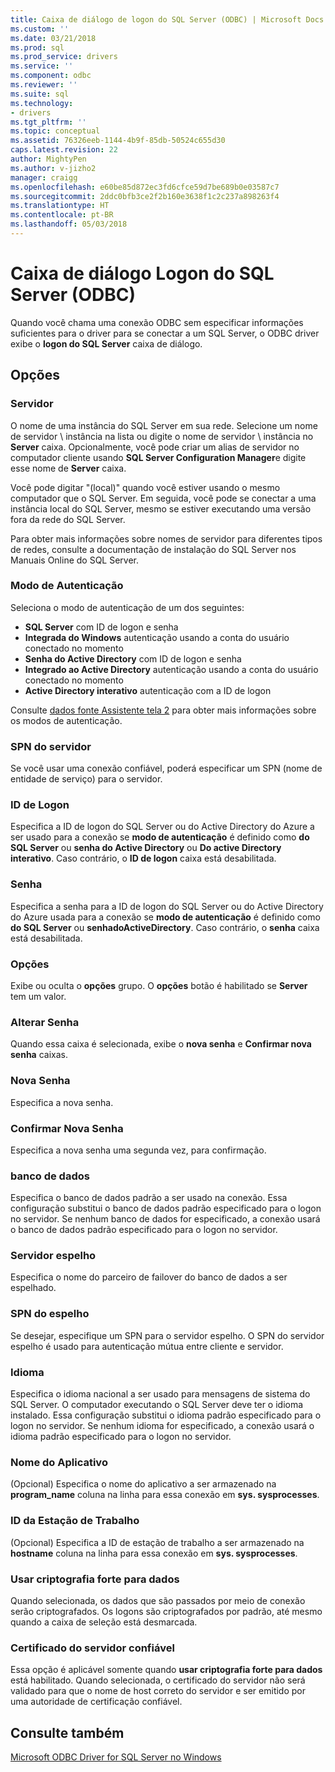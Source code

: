 ```yaml
---
title: Caixa de diálogo de logon do SQL Server (ODBC) | Microsoft Docs
ms.custom: ''
ms.date: 03/21/2018
ms.prod: sql
ms.prod_service: drivers
ms.service: ''
ms.component: odbc
ms.reviewer: ''
ms.suite: sql
ms.technology:
- drivers
ms.tgt_pltfrm: ''
ms.topic: conceptual
ms.assetid: 76326eeb-1144-4b9f-85db-50524c655d30
caps.latest.revision: 22
author: MightyPen
ms.author: v-jizho2
manager: craigg
ms.openlocfilehash: e60be85d872ec3fd6cfce59d7be689b0e03587c7
ms.sourcegitcommit: 2ddc0bfb3ce2f2b160e3638f1c2c237a898263f4
ms.translationtype: HT
ms.contentlocale: pt-BR
ms.lasthandoff: 05/03/2018
---
```

# <a name="sql-server-login-dialog-box-odbc"></a>Caixa de diálogo Logon do SQL Server (ODBC)

Quando você chama uma conexão ODBC sem especificar informações suficientes para o driver para se conectar a um SQL Server, o ODBC driver exibe o **logon do SQL Server** caixa de diálogo.

## <a name="options"></a>Opções

### <a name="server"></a>Servidor

O nome de uma instância do SQL Server em sua rede. Selecione um nome de servidor \ instância na lista ou digite o nome de servidor \ instância no **Server** caixa. Opcionalmente, você pode criar um alias de servidor no computador cliente usando **SQL Server Configuration Manager**e digite esse nome de **Server** caixa.

Você pode digitar "(local)" quando você estiver usando o mesmo computador que o SQL Server. Em seguida, você pode se conectar a uma instância local do SQL Server, mesmo se estiver executando uma versão fora da rede do SQL Server.

Para obter mais informações sobre nomes de servidor para diferentes tipos de redes, consulte a documentação de instalação do SQL Server nos Manuais Online do SQL Server.

### <a name="authentication-mode"></a>Modo de Autenticação

Seleciona o modo de autenticação de um dos seguintes:
- **SQL Server** com ID de logon e senha
- **Integrada do Windows** autenticação usando a conta do usuário conectado no momento
- **Senha do Active Directory** com ID de logon e senha
- **Integrado ao Active Directory** autenticação usando a conta do usuário conectado no momento
- **Active Directory interativo** autenticação com a ID de logon

Consulte [dados fonte Assistente tela 2](../../../connect/odbc/windows/dsn-wizard-2.md) para obter mais informações sobre os modos de autenticação.

### <a name="server-spn"></a>SPN do servidor

Se você usar uma conexão confiável, poderá especificar um SPN (nome de entidade de serviço) para o servidor.

### <a name="login-id"></a>ID de Logon

Especifica a ID de logon do SQL Server ou do Active Directory do Azure a ser usado para a conexão se **modo de autenticação** é definido como **do SQL Server** ou **senha do Active Directory** ou **Do active Directory interativo**. Caso contrário, o **ID de logon** caixa está desabilitada.

### <a name="password"></a>Senha

Especifica a senha para a ID de logon do SQL Server ou do Active Directory do Azure usada para a conexão se **modo de autenticação** é definido como **do SQL Server** ou **senhadoActiveDirectory**. Caso contrário, o **senha** caixa está desabilitada.

### <a name="options"></a>Opções

Exibe ou oculta o **opções** grupo. O **opções** botão é habilitado se **Server** tem um valor.

### <a name="change-password"></a>Alterar Senha

Quando essa caixa é selecionada, exibe o **nova senha** e **Confirmar nova senha** caixas.

### <a name="new-password"></a>Nova Senha

Especifica a nova senha.

### <a name="confirm-new-password"></a>Confirmar Nova Senha

Especifica a nova senha uma segunda vez, para confirmação.

### <a name="database"></a>banco de dados

Especifica o banco de dados padrão a ser usado na conexão. Essa configuração substitui o banco de dados padrão especificado para o logon no servidor. Se nenhum banco de dados for especificado, a conexão usará o banco de dados padrão especificado para o logon no servidor.

### <a name="mirror-server"></a>Servidor espelho

Especifica o nome do parceiro de failover do banco de dados a ser espelhado.

### <a name="mirror-spn"></a>SPN do espelho

Se desejar, especifique um SPN para o servidor espelho. O SPN do servidor espelho é usado para autenticação mútua entre cliente e servidor.

### <a name="language"></a>Idioma

Especifica o idioma nacional a ser usado para mensagens de sistema do SQL Server. O computador executando o SQL Server deve ter o idioma instalado. Essa configuração substitui o idioma padrão especificado para o logon no servidor. Se nenhum idioma for especificado, a conexão usará o idioma padrão especificado para o logon no servidor.

### <a name="application-name"></a>Nome do Aplicativo

(Opcional) Especifica o nome do aplicativo a ser armazenado na **program_name** coluna na linha para essa conexão em **sys. sysprocesses**.

### <a name="workstation-id"></a>ID da Estação de Trabalho

(Opcional) Especifica a ID de estação de trabalho a ser armazenado na **hostname** coluna na linha para essa conexão em **sys. sysprocesses**.

### <a name="use-strong-encryption-for-data"></a>Usar criptografia forte para dados

Quando selecionada, os dados que são passados por meio de conexão serão criptografados. Os logons são criptografados por padrão, até mesmo quando a caixa de seleção está desmarcada.

### <a name="trust-server-certificate"></a>Certificado do servidor confiável

Essa opção é aplicável somente quando **usar criptografia forte para dados** está habilitado. Quando selecionada, o certificado do servidor não será validado para que o nome de host correto do servidor e ser emitido por uma autoridade de certificação confiável.

## <a name="see-also"></a>Consulte também

[Microsoft ODBC Driver for SQL Server no Windows](../../../connect/odbc/windows/microsoft-odbc-driver-for-sql-server-on-windows.md)
